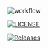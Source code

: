 ![workflow](https://github.com/DylanFdes/sem/actions/workflows/main.yml/badge.svg)

[![LICENSE](https://img.shields.io/github/license/DylanFdes/sem.svg?style=flat-square)](https://github.com/<github-username>/sem/blob/master/LICENSE)

[![Releases](https://img.shields.io/github/release/DylanFdes/sem/all.svg?style=flat-square)](https://github.com/<github-username>/sem/releases)


